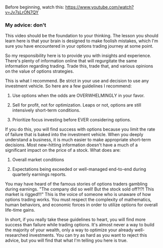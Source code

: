 Before beginning, watch this:
https://www.youtube.com/watch?v=Jv7sLrON7QY

<h3>My advice: don't</h3>
This video should be the foundation to your thinking. The lesson you should learn here is that your brain is designed to make foolish mistakes, which I'm sure you have encountered in your options trading journey at some point.

So my responsibility here is to provide you with insights and experience. There's plenty of information online that will regurgitate the same information regarding trading. Trade this, trade that, and various opinions on the value of options strategies.

This is what I recommend. Be strict in your use and decision to use any investment vehicle. So here are a few guidelines I recommend:

1. Use options when the odds are OVERWHELMINGLY in your favor.

2. Sell for profit, not for optimization. Leaps or not, options are still intensively short-term conditions.

3. Prioritize focus investing before EVER considering options.

If you do this, you will find success with options because you limit the rate of failure that is baked into the investment vehicle. When you deeply understand a business, it is much easier to make appropriate short-term decisions. Most new-hitting information doesn't have a much of a significant impact on the price of a stock. What does are:

1. Overall market conditions

2. Expectations being exceeded or well-managed end-to-end during quarterly earnings reports.

You may have heard of the famous stories of options traders gambling during earnings. "The company did so well! But the stock sold off?!?! This market is rigged!!!" This is the voice of someone who is unaware of how options trading works. You must respect the complexity of mathematics, human behaviors, and economic forces in order to utilize options for overall life-time gains.

In short, if you really take these guidelines to heart, you will find more success than failure while trading options. It's almost never a way to build the majority of your wealth, only a way to optimize your already well-researched investments. You can try as hard as you want to reject this advice, but you will find that what I'm telling you here is true.
